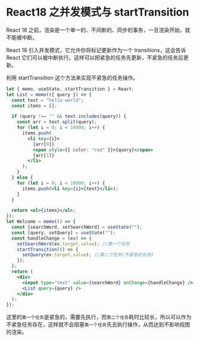 # React18 之并发模式与 startTransition

React 18 之前，渲染是一个单一的、不间断的、同步的事务，一旦渲染开始，就不能被中断。

React 18 引入并发模式，它允许你将标记更新作为一个 transitions，这会告诉 React 它们可以被中断执行。这样可以把紧急的任务先更新，不紧急的任务后更新。

利用 startTransition 这个方法来实现不紧急的任务操作。

```jsx
let { memo, useState, startTransition } = React;
let List = memo(({ query }) => {
  const text = "hello world";
  const items = [];

  if (query !== "" && text.includes(query)) {
    const arr = text.split(query);
    for (let i = 0; i < 10000; i++) {
      items.push(
        <li key={i}>
          {arr[0]}
          <span style={{ color: "red" }}>{query}</span>
          {arr[1]}
        </li>
      );
    }
  } else {
    for (let i = 0; i < 10000; i++) {
      items.push(<li key={i}>{text}</li>);
    }
  }

  return <ul>{items}</ul>;
});
let Welcome = memo(() => {
  const [searchWord, setSearchWord] = useState("");
  const [query, setQuery] = useState("");
  const handleChange = (ev) => {
    setSearchWord(ev.target.value); //第一个任务
    startTransition(() => {
      setQuery(ev.target.value); //第二个任务(不紧急的任务)
    });
  };
  return (
    <div>
      <input type="text" value={searchWord} onChange={handleChange} />
      <List query={query} />
    </div>
  );
});
```

这里的`第一个任务`是紧急的，需要先执行，而`第二个任务`耗时比较长，所以可以作为不紧急任务存在，这样就不会阻塞`第一个任务`先去执行操作，从而达到不影响视图的渲染。
